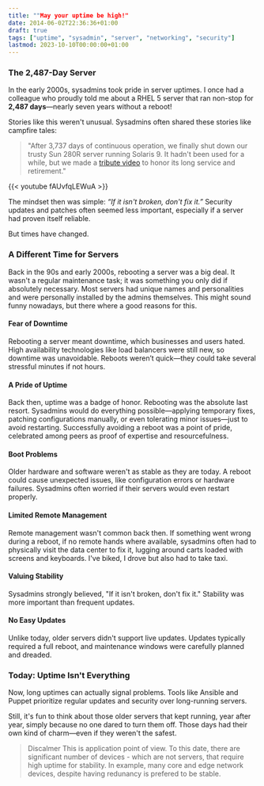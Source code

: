```yaml
---
title: ""May your uptime be high!"
date: 2014-06-02T22:36:36+01:00
draft: true
tags: ["uptime", "sysadmin", "server", "networking", "security"]
lastmod: 2023-10-10T00:00:00+01:00
---
```


### The 2,487-Day Server

In the early 2000s, sysadmins took pride in server uptimes. I once had a colleague who proudly told me about a RHEL 5 server that ran non-stop for **2,487 days**—nearly seven years without a reboot!

Stories like this weren't unusual. Sysadmins often shared these stories like campfire tales:

> "After 3,737 days of continuous operation, we finally shut down our trusty Sun 280R server running Solaris 9. It hadn't been used for a while, but we made a [tribute video](https://www.youtube.com/watch?v=fAUvfqLEWuA) to honor its long service and retirement."

{{< youtube fAUvfqLEWuA >}}

The mindset then was simple: _“If it isn't broken, don't fix it.”_ Security updates and patches often seemed less important, especially if a server had proven itself reliable.

But times have changed.

### A Different Time for Servers

Back in the 90s and early 2000s, rebooting a server was a big deal. It wasn't a regular maintenance task; it was something you only did if absolutely necessary. Most servers had unique names and personalities and were personally installed by the admins themselves. This might sound funny nowadays, but there where a good reasons for this.

#### Fear of Downtime

Rebooting a server meant downtime, which businesses and users hated. High availability technologies like load balancers were still new, so downtime was unavoidable. Reboots weren’t quick—they could take several stressful minutes if not hours.

#### A Pride of Uptime

Back then, uptime was a badge of honor. Rebooting was the absolute last resort. Sysadmins would do everything possible—applying temporary fixes, patching configurations manually, or even tolerating minor issues—just to avoid restarting. Successfully avoiding a reboot was a point of pride, celebrated among peers as proof of expertise and resourcefulness.

#### Boot Problems

Older hardware and software weren't as stable as they are today. A reboot could cause unexpected issues, like configuration errors or hardware failures. Sysadmins often worried if their servers would even restart properly.

#### Limited Remote Management

Remote management wasn't common back then. If something went wrong during a reboot, if no remote hands where available, sysadmins often had to physically visit the data center to fix it, lugging around carts loaded with screens and keyboards. I've biked, I drove but also had to take taxi.

#### Valuing Stability

Sysadmins strongly believed, "If it isn't broken, don't fix it." Stability was more important than frequent updates.

#### No Easy Updates

Unlike today, older servers didn't support live updates. Updates typically required a full reboot, and maintenance windows were carefully planned and dreaded.

### Today: Uptime Isn't Everything

Now, long uptimes can actually signal problems. Tools like Ansible and Puppet prioritize regular updates and security over long-running servers.

Still, it's fun to think about those older servers that kept running, year after year, simply because no one dared to turn them off. Those days had their own kind of charm—even if they weren't the safest.

> Discalmer
> This is application point of view. To this date, there are significant number of devices - which are not servers, that require high uptime for stability. In example, many core and edge network devices, despite having redunancy is prefered to be stable.
